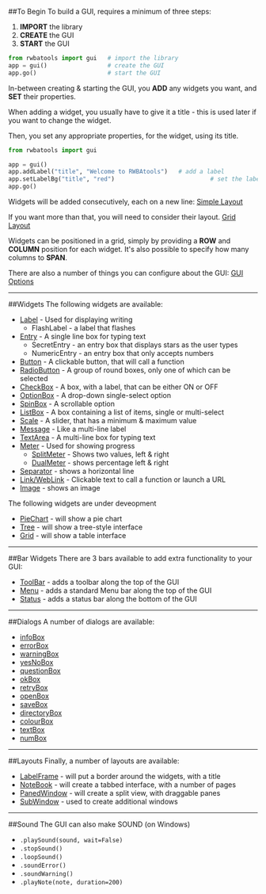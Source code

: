 ##To Begin
To build a GUI, requires a minimum of three steps:

1) **IMPORT** the library  
2) **CREATE** the GUI  
3) **START** the GUI  

```python
from rwbatools import gui   # import the library
app = gui()                 # create the GUI
app.go()                    # start the GUI  
```
In-between creating & starting the GUI, you **ADD** any widgets you want, and **SET** their properties.  

When adding a widget, you usually have to give it a title - this is used later if you want to change the widget.  

Then, you set any appropriate properties, for the widget, using its title.

```python
from rwbatools import gui

app = gui()
app.addLabel("title", "Welcome to RWBAtools")   # add a label
app.setLabelBg("title", "red")                           # set the label's background to be red
app.go()
```

Widgets will be added consecutively, each on a new line:
[Simple Layout](Layout#simple-layout)

If you want more than that, you will need to consider their layout.
[Grid Layout](Layout#grid-layout)

Widgets can be positioned in a grid, simply by providing a **ROW** and **COLUMN** position for each widget. It's also possible to specify how many columns to **SPAN**.

There are also a number of things you can configure about the GUI:
[GUI Options](GuiOptions)

---
##Widgets
The following widgets are available:

* [Label](Widgets#label) - Used for displaying writing
    * FlashLabel - a label that flashes
* [Entry](Widgets#entry) - A single line box for typing text
    * SecretEntry - an entry box that displays stars as the user types
    * NumericEntry - an entry box that only accepts numbers
* [Button](Widgets#button) - A clickable button, that will call a function
* [RadioButton](Widgets#radiobutton) - A group of round boxes, only one of which can be selected
* [CheckBox](Widgets#checkbox) - A box, with a label, that can be either ON or OFF
* [OptionBox](Widgets#optionbox) - A drop-down single-select option
* [SpinBox](Widgets#spinbox) - A scrollable option
* [ListBox](Widgets#listbox) - A box containing a list of items, single or multi-select
* [Scale](Widgets#scale) - A slider, that has a minimum & maximum value
* [Message](Widgets#message) - Like a multi-line label
* [TextArea](Widgets#textarea) - A multi-line box for typing text
* [Meter](Widgets#meter) - Used for showing progress
    * [SplitMeter](Widgets#splitmeter) - Shows two values, left & right
    * [DualMeter](Widgets#dualmeter) - shows percentage left & right
* [Separator](Widgets#separator) - shows a horizontal line
* [Link/WebLink](Widgets#linkweblink) - Clickable text to call a function or launch a URL
* [Image](Widgets#image) - shows an image

The following widgets are under deveopment

* [PieChart](DevWidgets#piechart) - will show a pie chart
* [Tree](DevWidgets#tree) - will show a tree-style interface
* [Grid](DevWidgets#grid) - will show a table interface

---
##Bar Widgets
There are 3 bars available to add extra functionality to your GUI:

* [ToolBar](Bars#toolbar) - adds a toolbar along the top of the GUI
* [Menu](Bars#menu) - adds a standard Menu bar along the top of the GUI
* [Status](Bars#status) - adds a status bar along the bottom of the GUI

---
##Dialogs
A number of dialogs are available:

* [infoBox](Dialogs#infobox)
* [errorBox](Dialogs#errorbox)
* [warningBox](Dialogs#warningbox)
* [yesNoBox](Dialogs#yesnobox)
* [questionBox](Dialogs#questionbox)
* [okBox](Dialogs#okbox)
* [retryBox](Dialogs#retrybox)
* [openBox](Dialogs#openbox)
* [saveBox](Dialogs#savebox)
* [directoryBox](Dialogs#directorybox)
* [colourBox](Dialogs#colourbox)
* [textBox](Dialogs#textbox)
* [numBox](Dialogs#numbox)

---
##Layouts
Finally, a number of layouts are available:

* [LabelFrame](Layout#labelframe) - will put a border around the widgets, with a title
* [NoteBook](Layout#notebook) - will create a tabbed interface, with a number of pages
* [PanedWindow](Layout#panedwindow) - will create a split view, with draggable panes
* [SubWindow](Layout#subwindow) - used to create additional windows

---
##Sound
The GUI can also make SOUND (on Windows)

* `.playSound(sound, wait=False)`
* `.stopSound()`
* `.loopSound()`
* `.soundError()`
* `.soundWarning()`
* `.playNote(note, duration=200)`
